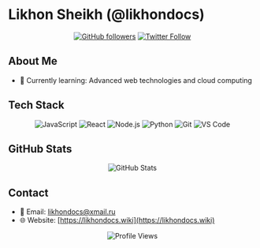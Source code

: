 # Likhon Sheikh (@likhondocs)

<div align="center">
  
[![GitHub followers](https://img.shields.io/github/followers/likhondocs?label=Follow&style=social)](https://github.com/likhondocs)
[![Twitter Follow](https://img.shields.io/twitter/follow/likhondocs?label=Follow&style=social)](https://twitter.com/likhondocs)

</div>

## About Me

- 🌱 Currently learning: Advanced web technologies and cloud computing

## Tech Stack

<div align="center">

![JavaScript](https://img.shields.io/badge/-JavaScript-F7DF1E?style=flat-square&logo=javascript&logoColor=black)
![React](https://img.shields.io/badge/-React-61DAFB?style=flat-square&logo=react&logoColor=black)
![Node.js](https://img.shields.io/badge/-Node.js-339933?style=flat-square&logo=node.js&logoColor=white)
![Python](https://img.shields.io/badge/-Python-3776AB?style=flat-square&logo=python&logoColor=white)
![Git](https://img.shields.io/badge/-Git-F05032?style=flat-square&logo=git&logoColor=white)
![VS Code](https://img.shields.io/badge/-VS%20Code-007ACC?style=flat-square&logo=visual-studio-code&logoColor=white)

</div>

## GitHub Stats

<div align="center">
  <img src="https://github-readme-stats.vercel.app/api?username=likhondocs&show_icons=true&count_private=true&hide_border=true&theme=radical" alt="GitHub Stats" />
</div>

## Contact

- 📧 Email: likhondocs@xmail.ru
- 🌐 Website: [https://likhondocs.wiki](https://likhondocs.wiki)

<div align="center">
  <img src="https://komarev.com/ghpvc/?username=likhondocs&label=Profile%20Views&color=0e75b6&style=flat" alt="Profile Views" />
</div>
